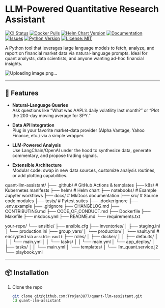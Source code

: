 # LLM-Powered Quantitative Research Assistant

[![CI Status](https://github.com/Trojan3877/quant-llm-assistant/actions/workflows/ci.yml/badge.svg)](https://github.com/Trojan3877/quant-llm-assistant/actions/workflows/ci.yml)
[![Docker Pulls](https://img.shields.io/docker/pulls/trojan3877/quant-llm-assistant)](https://hub.docker.com/r/trojan3877/quant-llm-assistant)
[![Helm Chart Version](https://img.shields.io/helm/v/quant-llm-assistant?repository_url=https://github.com/Trojan3877/quant-llm-assistant)](https://github.com/Trojan3877/quant-llm-assistant/tree/main/helm/quant-llm-assistant)
[![Documentation](https://img.shields.io/badge/docs-latest-blue)](https://github.com/Trojan3877/quant-llm-assistant/tree/main/docs)
[![Issues](https://img.shields.io/github/issues/Trojan3877/quant-llm-assistant)](https://github.com/Trojan3877/quant-llm-assistant/issues)
[![Python Version](https://img.shields.io/badge/python-3.10%2B-blue.svg)](https://www.python.org/)
[![License: MIT](https://img.shields.io/badge/License-MIT-yellow.svg)](LICENSE)

A Python tool that leverages large language models to fetch, analyze, and report on financial market data via natural-language prompts. Ideal for quant analysts, data scientists, and anyone wanting ad-hoc financial insights.

![Uploading image.png…]()




---

## 🚀 Features

- **Natural-Language Queries**  
  Ask questions like “What was AAPL’s daily volatility last month?” or “Plot the 200-day moving average for SPY.”

- **Data API Integration**  
  Plug in your favorite market-data provider (Alpha Vantage, Yahoo Finance, etc.) via a simple wrapper.

- **LLM-Powered Analysis**  
  Use LangChain/OpenAI under the hood to synthesize data, generate commentary, and propose trading signals.

- **Extensible Architecture**  
  Modular code: swap in new data sources, customize analysis routines, or add plotting capabilities.

quant-llm-assistant/
├── .github/            # GitHub Actions & templates
├── k8s/                # Kubernetes manifests
├── helm/               # Helm chart
├── notebooks/          # Example Jupyter workflows
├── docs/               # MkDocs documentation
├── src/                # Source code modules
├── tests/              # Pytest suites
├── .dockerignore
├── .env.example
├── .gitignore
├── CHANGELOG.md
├── CONTRIBUTING.md
├── CODE_OF_CONDUCT.md
├── Dockerfile
├── Makefile
├── mkdocs.yml
├── README.md
└── requirements.txt


your-repo/
└── ansible/
    ├── ansible.cfg
    ├── inventories/
    │   ├── staging.ini
    │   └── production.ini
    ├── group_vars/
    │   └── production/
    │       └── vault.yml      # encrypted via `ansible-vault`
    ├── roles/
    │   ├── docker/
    │   │   ├── defaults/
    │   │   │   └── main.yml
    │   │   └── tasks/
    │   │       └── main.yml
    │   └── app_deploy/
    │       ├── tasks/
    │       │   └── main.yml
    │       └── templates/
    │           └── llm_quant.service.j2
    └── playbook.yml













---

## 📦 Installation

1. Clone the repo  
   ```bash
   git clone git@github.com:Trojan3877/quant-llm-assistant.git
   cd quant-llm-assistant

